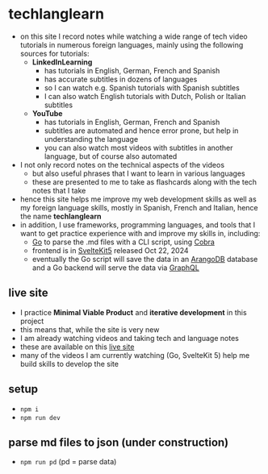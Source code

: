 # techlanglearn

- on this site I record notes while watching a wide range of tech video tutorials in numerous foreign languages, mainly using the following sources for tutorials:
  - **LinkedInLearning** 
    - has tutorials in English, German, French and Spanish 
    - has accurate subtitles in dozens of languages 
    - so I can watch e.g. Spanish tutorials with Spanish subtitles 
    - I can also watch English tutorials with Dutch, Polish or Italian subtitles
  - **YouTube** 
    - has tutorials in English, German, French and Spanish
    - subtitles are automated and hence error prone, but help in understanding the language
    - you can also watch most videos with subtitles in another language, but of course also automated
- I not only record notes on the technical aspects of the videos
  - but also useful phrases that I want to learn in various languages
  - these are presented to me to take as flashcards along with the tech notes that I take
- hence this site helps me improve my web development skills as well as my foreign language skills, mostly in Spanish, French and Italian, hence the name **techlanglearn**
- in addition, I use frameworks, programming languages, and tools that I want to get practice experience with and improve my skills in, including:
  - [Go](https://go.dev) to parse the .md files with a CLI script, using [Cobra](https://cobra.dev)
  - frontend is in [SvelteKit5](https://svelte.dev/blog/svelte-5-is-alive) released Oct 22, 2024
  - eventually the Go script will save the data in an [ArangoDB](https://arangodb.com) database and a Go backend will serve the data via [GraphQL](https://graphql.org)

## live site

- I practice **Minimal Viable Product** and **iterative development** in this project
- this means that, while the site is very new
- I am already watching videos and taking tech and language notes 
- these are available on this [live site](https://techlanglearn.vercel.app)
- many of the videos I am currently watching (Go, SvelteKit 5) help me build skills to develop the site

## setup

- `npm i`
- `npm run dev`

## parse md files to json (under construction)

- `npm run pd` (pd = parse data)
